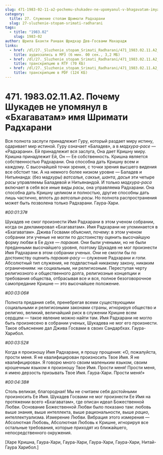 ```yaml
---
slug: 471-1983-02-11-a2-pochemu-shukadev-ne-upomyanul-v-bhagavatam-imya-shrimati-radharani
category:
  title: 27. Служение стопам Шримати Радхарани
  slug: 27-sluzhenie-stopam-srimati-radharani
tags:
  - title: "1983.02"
    slug: 1983-02
author: Шрила Бхакти Ракшак Шридхар Дев-Госвами Махарадж
links:
  - href: /dl/27._Sluzhenie_stopam_Srimati_Radharani/471_1983.02.11.A2_SridharMj_Pochemu_Sukadev_ne_upomyanul_v_Bhagavatam_imya_Srimati_Radharani.mp3
    title: аудиозапись в MP3 (6 мин. 00 сек., 3,2 МБ)
  - href: /dl/27._Sluzhenie_stopam_Srimati_Radharani/471_1983.02.11.A2_SridharMj_Pochemu_Sukadev_ne_upomyanul_v_Bhagavatam_imya_Srimati_Radharani.rtf
    title: транскрипцию в RTF (70 КБ)
  - href: /dl/27._Sluzhenie_stopam_Srimati_Radharani/471_1983.02.11.A2_SridharMj_Pochemu_Sukadev_ne_upomyanul_v_Bhagavatam_imya_Srimati_Radharani.pdf
    title: транскрипцию в PDF (124 КБ)
---
```


# 471. 1983.02.11.A2. Почему Шукадев не упомянул в «Бхагаватам» имя Шримати Радхарани

Вся полнота заслуги принадлежит Гуру, который раздает миру истину, одаривает мир истиной. Гуру означает «Баладев», а в *мадхура-расе* — «Радхарани». Ей принадлежит вся заслуга, Она дает Кришну миру. Кришна принадлежит Ей, Он — Ее собственность. Кришна является собственностью Радхарани. Она способна дать Кришну всем и каждому. С высочайшей точки зрения, с точки зрения высшего видения все обстоит так. А на немного более низком уровне — Баладев и Нитьянанда: (без мадхуры) *ватсалья*, *сакхья*, *шанта*, *дасья* эти четыре *расы* управляемы Баладевой и Нитьянандой. И только *мадхура-раса* включает в себя все иные виды *расы*, она управляема Радхарани. Она способна дать Кришну целиком и полностью, другие способны дать лишь частично, вплоть до *ватсалья-расы*. Но полнота распространения может быть позволена только Радхарани. Гаура-Хари.

*#00:01:37#*

Шукадев не смог произнести Имя Радхарани в этом ученом собрании, когда он декламировал «Бхагаватам». Имя Радхарани не упоминается в «Бхагаватам». Джива Госвами объяснил, почему: в этом ученом собрании эти ученые не могли по достоинству оценить высочайшую форму любви в Ее духе — *паракия*. Они были учеными, но не были преданными высочайшего уровня, поэтому Шукадев не мог произнести Имя Радхарани в этом собрании ученых. Они не смогли бы по достоинству оценить *паракия-расу* — служение Радхарани и *гопи*. Абсолютный тип служения, не подвластный никакому закону, никаким ограничениям: ни социальным, ни религиозным. Переступая черту религиозного и общественного долга, религиозные концепции и требования общества, отбрасывая все и вся, полное безоговорочное самопредание Кришне — это высочайшее положение.

*#00:03:06#*

Полнота предания себя, пренебрегая всеми существующими социальными и религиозными законами страны, игнорируя общество и религию, великий, величайший риск в служении Кришне всем сердцем — такое явление можно найти там. Имя Радхарани не могло быть произнесено в собрании ученых, Шукадева не мог его произнести. Такое объяснение дал Джива Госвами в своих Сандарбхах. Гаура-Харибол.

*#00:03:52#*

Когда я произношу Имя Радхарани, я прошу прощения: «О, пожалуйста, прости меня. Я не квалифицирован произносить Твое Имя. Я не квалифицирован. Я говорю много своим маленьким языком, своим крошечным языком я произношу Твое Имя. Прости меня! Прости меня, я имею дерзость призывать Твое Имя. Гаура-Хари. Прости меня!»

*#00:04:38#*

Столь великая, благородная! Мы не считаем себя достойными произносить Ее Имя. Шукадев Госвами не мог произнести Ее Имя на протяжении всего «Бхагаватам», где описан идеал Божественной Любви. Основание Божественной Любви было показано там: любовь выше знания, выше интеллекта, выше рациональности, выше *рацио*, интеллектуализма. Измерение Любви. Вибрация этого измерения — Абсолютная Любовь, Абсолютная Любовь к Кришне, игнорируя все остальные требования, которые приходят из ближайшего, непосредственного окружения.

[Харе Кришна, Гаура-Хари, Гаура-Хари, Гаура-Хари, Гаура-Хари, Нитай-Гаура Харибол.]

